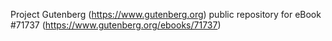 Project Gutenberg (https://www.gutenberg.org) public repository
for eBook #71737 (https://www.gutenberg.org/ebooks/71737)

